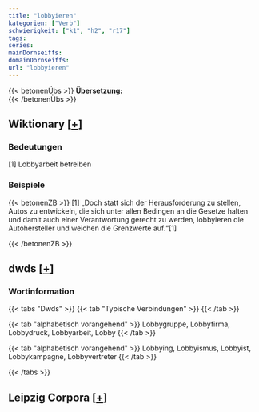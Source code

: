 ```yaml
---
title: "lobbyieren"
kategorien: ["Verb"]
schwierigkeit: ["k1", "h2", "r17"]
tags:
series:
mainDornseiffs:
domainDornseiffs:
url: "lobbyieren"
---
```


{{< betonenÜbs >}}
**Übersetzung:**  
{{< /betonenÜbs >}}

## Wiktionary [[+](https://de.wiktionary.org/wiki/lobbyieren)]

### Bedeutungen
[1] Lobbyarbeit betreiben  

### Beispiele
{{< betonenZB >}}
[1] „Doch statt sich der Herausforderung zu stellen, Autos zu entwickeln, die sich unter allen Bedingen an die Gesetze halten und damit auch einer Verantwortung gerecht zu werden, lobbyieren die Autohersteller und weichen die Grenzwerte auf.“[1]  

{{< /betonenZB >}}


## dwds [[+](https://www.dwds.de/wb/lobbyieren)]

### Wortinformation
{{< tabs "Dwds" >}}
{{< tab "Typische Verbindungen" >}}
{{< /tab >}}

{{< tab "alphabetisch vorangehend" >}}
Lobbygruppe, Lobbyfirma, Lobbydruck, Lobbyarbeit, Lobby
{{< /tab >}}

{{< tab "alphabetisch vorangehend" >}}
Lobbying, Lobbyismus, Lobbyist, Lobbykampagne, Lobbyvertreter
{{< /tab >}}

{{< /tabs >}}

## Leipzig Corpora [[+](https://corpora.uni-leipzig.de/en/res?word=lobbyieren&corpusId=deu_newscrawl-public_2018)]

